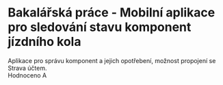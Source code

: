 # Bakalářská práce - Mobilní aplikace pro sledování stavu komponent jízdního kola
Aplikace pro správu komponent a jejich opotřebení, možnost propojení se Strava účtem.\
Hodnoceno A
